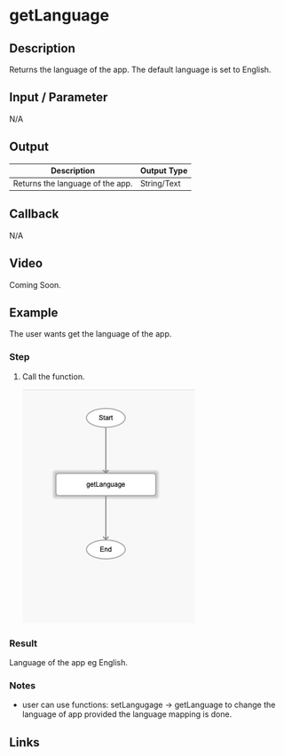 # getLanguage

## Description

Returns the language of the app. The default language is set to English.

## Input / Parameter

N/A

## Output

| Description | Output Type |
| ------ | ------ |
| Returns the language of the app. | String/Text |

## Callback

N/A

## Video

Coming Soon.

<!-- Format: [![Video]({image-path}?raw=true)]({url-link}) -->

## Example

The user wants get the language of the app.

### Step

1. Call the function.

    ![](../../../../document/function/App/getLanguage/getLanguage-step-1.png?raw=true)

### Result

Language of the app eg English. 

### Notes
- user can use functions: setLangugage -> getLanguage to change the language of app provided the language mapping is done.

## Links